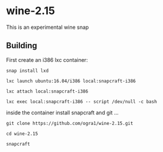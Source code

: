 # wine-2.15

This is an experimental wine snap 

## Building

First create an i386 lxc container:

`snap install lxd`

`lxc launch ubuntu:16.04/i386 local:snapcraft-i386`

`lxc attach local:snapcraft-i386`

`lxc exec local:snapcraft-i386 -- script /dev/null -c bash`

inside the container install snapcraft and git ... 

`git clone https://github.com/ogra1/wine-2.15.git`

`cd wine-2.15`

`snapcraft`
